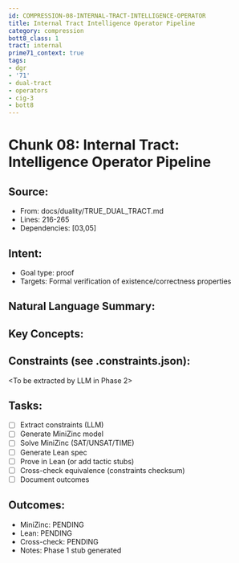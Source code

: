 ```yaml
---
id: COMPRESSION-08-INTERNAL-TRACT-INTELLIGENCE-OPERATOR
title: Internal Tract Intelligence Operator Pipeline
category: compression
bott8_class: 1
tract: internal
prime71_context: true
tags:
- dgr
- '71'
- dual-tract
- operators
- cig-3
- bott8
---
```



# Chunk 08: Internal Tract: Intelligence Operator Pipeline

## Source:
- From: docs/duality/TRUE_DUAL_TRACT.md
- Lines: 216-265
- Dependencies: [03,05]

## Intent:
- Goal type: proof
- Targets: Formal verification of existence/correctness properties

## Natural Language Summary:
<To be filled during extraction phase>

## Key Concepts:
<To be identified from source during extraction>

## Constraints (see .constraints.json):
<To be extracted by LLM in Phase 2>

## Tasks:
- [ ] Extract constraints (LLM)
- [ ] Generate MiniZinc model
- [ ] Solve MiniZinc (SAT/UNSAT/TIME)
- [ ] Generate Lean spec
- [ ] Prove in Lean (or add tactic stubs)
- [ ] Cross-check equivalence (constraints checksum)
- [ ] Document outcomes

## Outcomes:
- MiniZinc: PENDING
- Lean: PENDING
- Cross-check: PENDING
- Notes: Phase 1 stub generated

